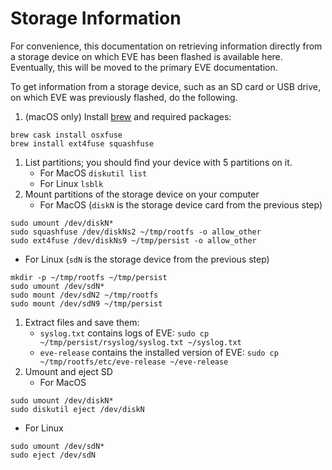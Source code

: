# Storage Information

For convenience, this documentation on retrieving information directly from a
storage device on which EVE has been flashed is available here. Eventually,
this will be moved to the primary EVE documentation.

To get information from a storage device, such as an SD card or USB drive,
on which EVE was previously flashed, do the following.

1. (macOS only) Install [brew](https://brew.sh/) and required packages:
```console
brew cask install osxfuse
brew install ext4fuse squashfuse
```
1. List partitions; you should find your device with 5 partitions on it.
   * For MacOS `diskutil list`
   * For Linux `lsblk`
1. Mount partitions of the storage device on your computer
   * For MacOS (`diskN` is the storage device card from the previous step)
```console
sudo umount /dev/diskN*
sudo squashfuse /dev/diskNs2 ~/tmp/rootfs -o allow_other
sudo ext4fuse /dev/diskNs9 ~/tmp/persist -o allow_other
```
   * For Linux (`sdN` is the storage device from the previous step)
```console
mkdir -p ~/tmp/rootfs ~/tmp/persist
sudo umount /dev/sdN*
sudo mount /dev/sdN2 ~/tmp/rootfs
sudo mount /dev/sdN9 ~/tmp/persist
```
1. Extract files and save them:
   * `syslog.txt` contains logs of EVE: `sudo cp ~/tmp/persist/rsyslog/syslog.txt ~/syslog.txt`
   * `eve-release` contains the installed version of EVE: `sudo cp ~/tmp/rootfs/etc/eve-release ~/eve-release`
1. Umount and eject SD
   * For MacOS
```console
sudo umount /dev/diskN*
sudo diskutil eject /dev/diskN
```
   * For Linux
```console
sudo umount /dev/sdN*
sudo eject /dev/sdN
```
